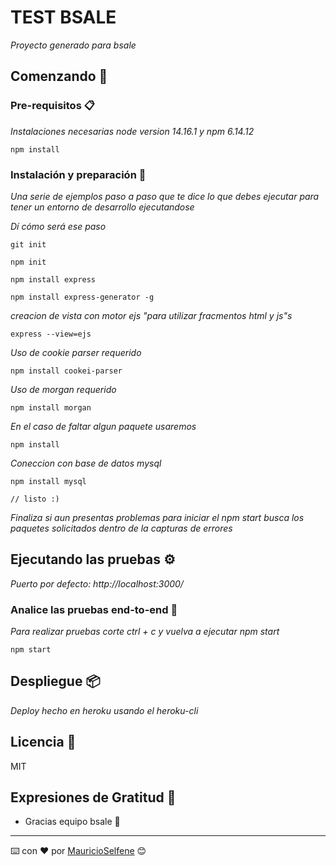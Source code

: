 # TEST BSALE

_Proyecto generado para bsale_

## Comenzando 🚀

### Pre-requisitos 📋

_Instalaciones necesarias node version 14.16.1 y npm 6.14.12_

```
npm install 
```

### Instalación y preparación 🔧

_Una serie de ejemplos paso a paso que te dice lo que debes ejecutar para tener un entorno de desarrollo ejecutandose_

_Dí cómo será ese paso_

```
git init
```
```
npm init
```
```
npm install express
```

```
npm install express-generator -g
```
_creacion de vista con motor ejs "para utilizar fracmentos html y js"s_
```
express --view=ejs
```
_Uso de cookie parser requerido_
```
npm install cookei-parser
```
_Uso de morgan requerido_
```
npm install morgan
```
_En el caso de faltar algun paquete usaremos_
```
npm install
```
_Coneccion con base de datos mysql_
```
npm install mysql
```

```
// listo :)
```

_Finaliza si aun presentas problemas para iniciar el npm start busca los paquetes solicitados dentro de la capturas de errores_

## Ejecutando las pruebas ⚙️

_Puerto por defecto: http://localhost:3000/_

### Analice las pruebas end-to-end 🔩

_Para realizar pruebas corte ctrl + c y vuelva a ejecutar npm start_

```
npm start
```

## Despliegue 📦

_Deploy hecho en heroku usando el heroku-cli_


## Licencia 📄

MIT

## Expresiones de Gratitud 🎁

* Gracias equipo bsale 📢


---
⌨️ con ❤️ por [MauricioSelfene](https://github.com/MauricioSelfene) 😊
